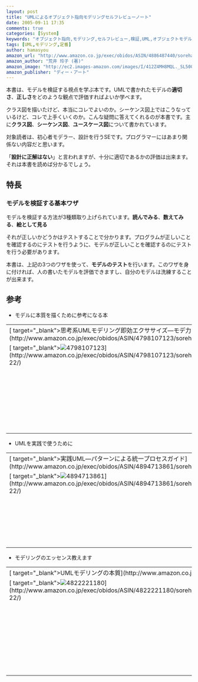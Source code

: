 ```yaml
---
layout: post
title: "UMLによるオブジェクト指向モデリングセルフレビューノート"
date: 2005-09-11 17:35
comments: true
categories: [System]
keywords: "オブジェクト指向,モデリング,セルフレビュー,検証,UML,オブジェクトモデル"
tags: [UML,モデリング,定番]
author: hamasyou
amazon_url: "http://www.amazon.co.jp/exec/obidos/ASIN/4886487440/sorehabooks-22/250-8959429-3159445?%5Fencoding=UTF8&camp=247&link%5Fcode=xm2"
amazon_author: "荒井 玲子 (著)"
amazon_image: "http://ec2.images-amazon.com/images/I/412Z4MH8MQL._SL500_AA300_.jpg"
amazon_publisher: "ディー・アート"
---
```


本書は、モデルを検証する視点を学ぶ本です。UMLで書かれたモデルの<strong>適切さ</strong>、<strong>正しさ</strong>をどのような観点で評価すればよいか学べます。

クラス図を描いたけど、本当にコレでよいのか。シーケンス図上ではこうなっているけど、コレで上手くいくのか。こんな疑問に答えてくれるのが本書です。主に<strong>クラス図</strong>、<strong>シーケンス図</strong>、<strong>ユースケース図</strong>について書かれています。

対象読者は、初心者モデラー、設計を行うSEです。プログラマーにはあまり関係ない内容だと思います。

「<strong>設計に正解はない</strong>」と言われますが、十分に適切であるかの評価は出来ます。それは本書を読めば分かるでしょう。


<!-- more -->

<h2>特長</h2>

<h3>モデルを検証する基本ワザ</h3>

モデルを検証する方法が3種類取り上げられています。<strong>読んでみる</strong>、<strong>数えてみる</strong>、<strong>絵として見る</strong>

それが正しいかどうかはテストすることで分かります。プログラムが正しいことを確認するのにテストを行うように、モデルが正しいことを確認するのにテストを行う必要があります。

本書は、上記の3つのワザを使って、<strong>モデルのテスト</strong>を行います。このワザを身に付ければ、人の書いたモデルを評価できますし、自分のモデルは洗練することが出来ます。

<h2>参考</h2>

+ モデルに本質を描くために参考になる本
<div class="rakuten"><table  border="0" cellpadding="5"><tr><td colspan="2" >[ target="_blank">思考系UMLモデリング即効エクササイズ―モデ力を鍛える13の自主トレメニュー](http://www.amazon.co.jp/exec/obidos/ASIN/4798107123/sorehabooks-22/)</td></tr><tr><td valign="top">[ target="_blank"><img src="http://images.amazon.com/images/P/4798107123.09._SCMZZZZZZZ_.jpg"   border="0" alt="4798107123" />](http://www.amazon.co.jp/exec/obidos/ASIN/4798107123/sorehabooks-22/)</td><td valign="top" /><font size="-1">渡辺 博之 芳村 美紀 敷山 喜与彦 <br /><br /><iframe scrolling="no" frameborder="0" width="200" height="40" hspace="0" vspace="0" marginheight="0" marginwidth="0" src="http://webservices.amazon.co.jp/onca/xml?Service=AWSECommerceService&SubscriptionId=0G91FPYVW6ZGWBH4Y9G2&AssociateTag=goodpic-22&Operation=ItemLookup&IdType=ASIN&ContentType=text/html&Page=1&ResponseGroup=Offers&ItemId=4798107123&Version=2004-10-04&Style=http://www.g-tools.net/xsl/priceFFFFFF.xsl"></iframe><br /><strong>おすすめ平均  </strong><img src="http://g-images.amazon.com/images/G/01/detail/stars-4-0.gif"   border="0" alt="star" /><br /><img src="http://g-images.amazon.com/images/G/01/detail/stars-5-0.gif"   border="0" alt="star" />モデルで描くのは、対象の本質。本質を見抜く特訓で<br /><img src="http://g-images.amazon.com/images/G/01/detail/stars-4-0.gif"   border="0" alt="star" />例題が面白い<br /><img src="http://g-images.amazon.com/images/G/01/detail/stars-3-0.gif"   border="0" alt="star" />試みは評価しますが<br /><img src="http://g-images.amazon.com/images/G/01/detail/stars-5-0.gif"   border="0" alt="star" />モデリングの自主トレ本<br /><br />[ target="_blank" />Amazonで詳しく見る](http://www.amazon.co.jp/exec/obidos/ASIN/4798107123/sorehabooks-22/)</font><font size="-2">by [ >G-Tools](http://www.goodpic.com/mt/aws/index.html)</font></td></tr></table></div>

+ UMLを実践で使うために
<div class="rakuten"><table  border="0" cellpadding="5"><tr><td colspan="2" >[ target="_blank">実践UML―パターンによる統一プロセスガイド](http://www.amazon.co.jp/exec/obidos/ASIN/4894713861/sorehabooks-22/)</td></tr><tr><td valign="top">[ target="_blank"><img src="http://images.amazon.com/images/P/4894713861.09._SCMZZZZZZZ_.jpg"   border="0" alt="4894713861" />](http://www.amazon.co.jp/exec/obidos/ASIN/4894713861/sorehabooks-22/)</td><td valign="top" /><font size="-1">クレーグ ラーマン Craig Larman 依田 光江 <br /><br /><iframe scrolling="no" frameborder="0" width="200" height="40" hspace="0" vspace="0" marginheight="0" marginwidth="0" src="http://webservices.amazon.co.jp/onca/xml?Service=AWSECommerceService&SubscriptionId=0G91FPYVW6ZGWBH4Y9G2&AssociateTag=goodpic-22&Operation=ItemLookup&IdType=ASIN&ContentType=text/html&Page=1&ResponseGroup=Offers&ItemId=4894713861&Version=2004-10-04&Style=http://www.g-tools.net/xsl/priceFFFFFF.xsl"></iframe><br /><strong>おすすめ平均  </strong><img src="http://g-images.amazon.com/images/G/01/detail/stars-5-0.gif"   border="0" alt="star" /><br /><img src="http://g-images.amazon.com/images/G/01/detail/stars-5-0.gif"   border="0" alt="star" />UMLの実践的な使い方を包括的に理解できる<br /><img src="http://g-images.amazon.com/images/G/01/detail/stars-5-0.gif"   border="0" alt="star" />ソフトウェア開発のなかでUMLをどう使うかが良くわかります<br /><br />[ target="_blank" />Amazonで詳しく見る](http://www.amazon.co.jp/exec/obidos/ASIN/4894713861/sorehabooks-22/)</font><font size="-2">by [ >G-Tools](http://www.goodpic.com/mt/aws/index.html)</font></td></tr></table></div>

+ モデリングのエッセンス教えます
<div class="rakuten"><table  border="0" cellpadding="5"><tr><td colspan="2" >[ target="_blank">UMLモデリングの本質](http://www.amazon.co.jp/exec/obidos/ASIN/4822221180/sorehabooks-22/)</td></tr><tr><td valign="top">[ target="_blank"><img src="http://images.amazon.com/images/P/4822221180.09._SCMZZZZZZZ_.jpg"   border="0" alt="4822221180" />](http://www.amazon.co.jp/exec/obidos/ASIN/4822221180/sorehabooks-22/)</td><td valign="top" /><font size="-1">児玉 公信 <br /><br /><iframe scrolling="no" frameborder="0" width="200" height="40" hspace="0" vspace="0" marginheight="0" marginwidth="0" src="http://webservices.amazon.co.jp/onca/xml?Service=AWSECommerceService&SubscriptionId=0G91FPYVW6ZGWBH4Y9G2&AssociateTag=goodpic-22&Operation=ItemLookup&IdType=ASIN&ContentType=text/html&Page=1&ResponseGroup=Offers&ItemId=4822221180&Version=2004-10-04&Style=http://www.g-tools.net/xsl/priceFFFFFF.xsl"></iframe><br /><strong>おすすめ平均  </strong><img src="http://g-images.amazon.com/images/G/01/detail/stars-4-5.gif"   border="0" alt="star" /><br /><img src="http://g-images.amazon.com/images/G/01/detail/stars-3-0.gif"   border="0" alt="star" />チャレンジングな本<br /><img src="http://g-images.amazon.com/images/G/01/detail/stars-5-0.gif"   border="0" alt="star" />UMLモデリングの窓から見た情報システム工学の展望<br /><img src="http://g-images.amazon.com/images/G/01/detail/stars-5-0.gif"   border="0" alt="star" />モデリングについて説得力のある解説が多々あります。<br /><img src="http://g-images.amazon.com/images/G/01/detail/stars-4-0.gif"   border="0" alt="star" />この本を手がかりに、自分でやってみよう！<br /><img src="http://g-images.amazon.com/images/G/01/detail/stars-5-0.gif"   border="0" alt="star" />これは「モデリング本」です。<br /><br />[ target="_blank" />Amazonで詳しく見る](http://www.amazon.co.jp/exec/obidos/ASIN/4822221180/sorehabooks-22/)</font><font size="-2">by [ >G-Tools](http://www.goodpic.com/mt/aws/index.html)</font></td></tr></table></div>




